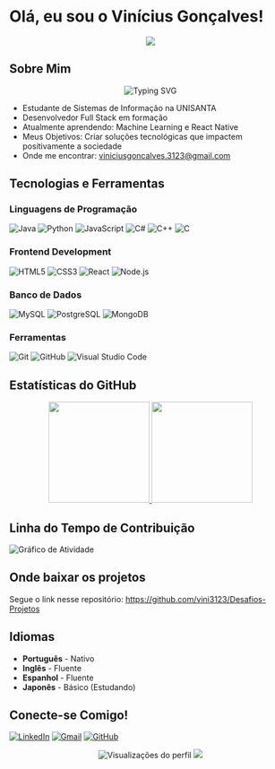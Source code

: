# Olá, eu sou o Vinícius Gonçalves!

<div align="center">
  <img src="https://capsule-render.vercel.app/api?type=waving&color=gradient&height=120&section=header&text=Bem-vindo(a)%20ao%20meu%20perfil!&fontSize=30&fontAlignY=35&animation=fadeIn"/>
</div>

## Sobre Mim

<p align="center">
  <img src="https://readme-typing-svg.demolab.com?font=Fira+Code&pause=1000&color=22D3EE&center=true&vCenter=true&width=435&lines=Estudante+de+Sistemas+de+Informa%C3%A7%C3%A3o;Apaixonado+por+Tecnologia+e+Inova%C3%A7%C3%A3o;Desenvolvedor+Full+Stack+em+Forma%C3%A7%C3%A3o" alt="Typing SVG" />
</p>

- Estudante de Sistemas de Informação na UNISANTA
- Desenvolvedor Full Stack em formação
- Atualmente aprendendo: Machine Learning e React Native
- Meus Objetivos: Criar soluções tecnológicas que impactem positivamente a sociedade
- Onde me encontrar: [viniciusgoncalves.3123@gmail.com](mailto:viniciusgoncalves.3123@gmail.com)

## Tecnologias e Ferramentas

### Linguagens de Programação
![Java](https://img.shields.io/badge/Java-ED8B00?style=for-the-badge&logo=openjdk&logoColor=white)
![Python](https://img.shields.io/badge/Python-3776AB?style=for-the-badge&logo=python&logoColor=white)
![JavaScript](https://img.shields.io/badge/JavaScript-F7DF1E?style=for-the-badge&logo=javascript&logoColor=black)
![C#](https://img.shields.io/badge/C%23-239120?style=for-the-badge&logo=c-sharp&logoColor=white)
![C++](https://img.shields.io/badge/C%2B%2B-00599C?style=for-the-badge&logo=c%2B%2B&logoColor=white)
![C](https://img.shields.io/badge/C-00599C?style=for-the-badge&logo=c&logoColor=white)

### Frontend Development
![HTML5](https://img.shields.io/badge/HTML5-E34F26?style=for-the-badge&logo=html5&logoColor=white)
![CSS3](https://img.shields.io/badge/CSS3-1572B6?style=for-the-badge&logo=css3&logoColor=white)
![React](https://img.shields.io/badge/React-61DAFB?style=for-the-badge&logo=react&logoColor=black)
![Node.js](https://img.shields.io/badge/Node.js-339933?style=for-the-badge&logo=node.js&logoColor=white)

### Banco de Dados
![MySQL](https://img.shields.io/badge/MySQL-4479A1?style=for-the-badge&logo=mysql&logoColor=white)
![PostgreSQL](https://img.shields.io/badge/PostgreSQL-316192?style=for-the-badge&logo=postgresql&logoColor=white)
![MongoDB](https://img.shields.io/badge/MongoDB-47A248?style=for-the-badge&logo=mongodb&logoColor=white)

### Ferramentas
![Git](https://img.shields.io/badge/Git-F05032?style=for-the-badge&logo=git&logoColor=white)
![GitHub](https://img.shields.io/badge/GitHub-100000?style=for-the-badge&logo=github&logoColor=white)
![Visual Studio Code](https://img.shields.io/badge/Visual%20Studio%20Code-0078d7.svg?style=for-the-badge&logo=visual-studio-code&logoColor=white)

## Estatísticas do GitHub

<div align="center">
  <a href="https://github.com/vini3123">
    <img height="180em" src="https://github-readme-stats.vercel.app/api?username=vini3123&show_icons=true&theme=dracula&include_all_commits=true&count_private=true"/>
    <img height="180em" src="https://github-readme-stats.vercel.app/api/top-langs/?username=vini3123&layout=compact&langs_count=7&theme=dracula"/>
  </a>
</div>

## Linha do Tempo de Contribuição

![Gráfico de Atividade](https://github-readme-activity-graph.vercel.app/graph?username=vini3123&theme=github-dark&hide_border=true&area=true)

## Onde baixar os projetos

Segue o link nesse repositório:
https://github.com/vini3123/Desafios-Projetos

## Idiomas

- **Português** - Nativo
- **Inglês** - Fluente
- **Espanhol** - Fluente
- **Japonês** - Básico (Estudando)

## Conecte-se Comigo!

[![LinkedIn](https://img.shields.io/badge/LinkedIn-0077B5?style=for-the-badge&logo=linkedin&logoColor=white)](https://www.linkedin.com/in/vin%C3%ADcius-gon%C3%A7alves-clemente-de-ara%C3%BAjo-965363349/)
[![Gmail](https://img.shields.io/badge/Gmail-D14836?style=for-the-badge&logo=gmail&logoColor=white)](mailto:viniciusgoncalves.3123@gmail.com)
[![GitHub](https://img.shields.io/badge/GitHub-100000?style=for-the-badge&logo=github&logoColor=white)](https://github.com/vini3123)

<div align="center">
  <img src="https://komarev.com/ghpvc/?username=viniciusgoncalves&style=flat-square&color=blue" alt="Visualizações do perfil"/>
  <img src="https://capsule-render.vercel.app/api?type=waving&color=gradient&height=60&section=footer"/>
</div>
